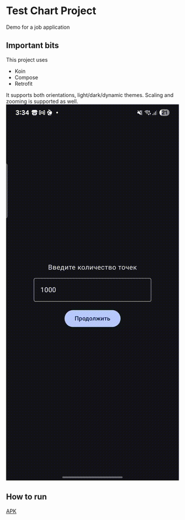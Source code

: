 # Test Chart Project
Demo for a job application

## Important bits
This project uses 
- Koin
- Compose
- Retrofit

It supports both orientations, light/dark/dynamic themes.
Scaling and zooming is supported as well.
![Alt Text](./demo/animation.gif)
## How to run
[APK](./demo/app-debug.apk)